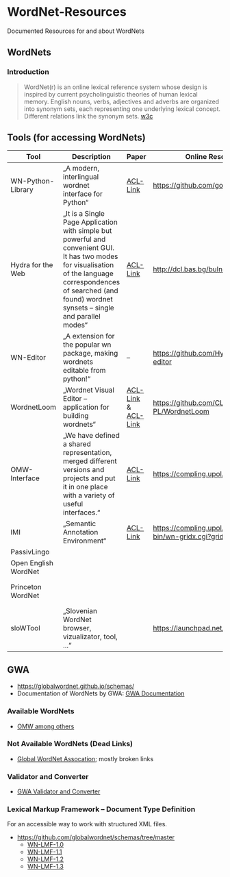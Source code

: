 # WordNet-Resources
Documented Resources for and about WordNets

## WordNets 

### Introduction 

> WordNet(r) is an online lexical reference system whose design is inspired by current psycholinguistic theories of human lexical memory. English nouns, verbs, adjectives and adverbs are organized into synonym sets, each representing one underlying lexical concept. Different relations link the synonym sets. [w3c](https://www.w3.org/wiki/WordNet)

## Tools (for accessing WordNets)

| Tool              	| Description                                           	| Paper                                      	| Online Resource                	| Status                            	|
|-------------------	|-------------------------------------------------------	|--------------------------------------------	|--------------------------------	|-----------------------------------	|
| WN-Python-Library 	| „A modern, interlingual wordnet interface for Python“ 	| [ACL-Link](https://aclanthology.org/2021.gwc-1.12.pdf) 	| https://github.com/goodmami/wn 	| Available, popular and maintained 	|
| Hydra for the Web  	| „It is a Single Page Application with simple but powerful and convenient GUI. It has two modes for visualisation of the language correspondences of searched (and found) wordnet synsets – single and parallel modes“ | [ACL-Link](https://aclanthology.org/2016.gwc-1.48.pdf)                                   	|          http://dcl.bas.bg/bulnet          	|  Online Resource available, most links in paper are dead                 	|
| WN-Editor          	|  „A extension for the popular wn package, making wordnets editable from python!“ |      –    |   https://github.com/Hypercookie/wn-editor  |  Available, no documentation, example doesn't work	|
| WordnetLoom       	|   „Wordnet Visual Editor – application for building wordnets“	| [ACL-Link](https://aclanthology.org/2018.gwc-1.22.pdf) & [ACL-Link](https://aclanthology.org/2019.gwc-1.41.pdf) 	| https://github.com/CLARIN-PL/WordnetLoom|  Available, no documentation, couldn't set up with any WordNet 	|
|  OMW-Interface     	| „We have defined a shared representation, merged different versions and projects and put it in one place with a variety of useful interfaces.“| [ACL-Link](https://aclanthology.org/2020.lrec-1.390.pdf) |  https://compling.upol.cz/omw/omw 	|  Available, dead links, don't know which languages work |
| IMI     	| „Semantic Annotation Environment“ 	| [ACL-Link](https://aclanthology.org/P15-4002.pdf)  	| https://compling.upol.cz/ntumc/cgi-bin/wn-gridx.cgi?gridmode=grid |  Available	|
| PassivLingo         |                                                       	|                                            	|                                	|                                   	|
| Open English WordNet|                                                       	|                                            	|                                	|                                   	|
| Princeton WordNet  	|                                                       	|                                            	|                                	| Available, outdated design         	|
| sloWTool | „Slovenian WordNet browser, vizualizator, tool, ...“|          |https://launchpad.net/slowtool|              |

## GWA

- https://globalwordnet.github.io/schemas/ 
- Documentation of WordNets by GWA: [GWA Documentation](https://globalwordnet.github.io/gwadoc/)

### Available WordNets
- [OMW among others](https://github.com/omwn/omw-data/releases/tag/v1.4)

### Not Available WordNets (Dead Links)
- [Global WordNet Assocation](http://globalwordnet.org/resources/wordnets-in-the-world/); mostly broken links

### Validator and Converter
- [GWA Validator and Converter](https://server1.nlp.insight-centre.org/gwn-converter/)

### Lexical Markup Framework – Document Type Definition
For an accessible way to work with structured XML files.

- https://github.com/globalwordnet/schemas/tree/master
  - [WN-LMF-1.0](https://github.com/globalwordnet/schemas/blob/master/WN-LMF-1.0.dtd)
  - [WN-LMF-1.1](https://github.com/globalwordnet/schemas/blob/master/WN-LMF-1.1.dtd)
  - [WN-LMF-1.2](https://github.com/globalwordnet/schemas/blob/master/WN-LMF-1.2.dtd)
  - [WN-LMF-1.3](https://github.com/globalwordnet/schemas/blob/master/WN-LMF-1.3.dtd)
